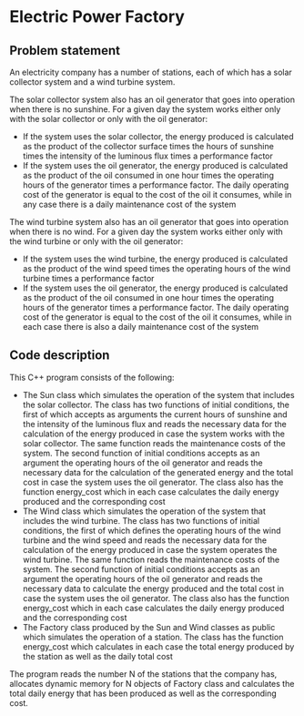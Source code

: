 # Electric Power Factory

## Problem statement
An electricity company has a number of stations, each of which has a solar collector system and a wind turbine system.

The solar collector system also has an oil generator that goes into operation when there is no sunshine. For a given day the system works either only with the solar collector or only with the oil generator:
- If the system uses the solar collector, the energy produced is calculated as the product of the collector surface times the hours of sunshine times the intensity of the luminous flux times a performance factor
- If the system uses the oil generator, the energy produced is calculated as the product of the oil consumed in one hour times the operating hours of the generator times a performance factor. The daily operating cost of the generator is equal to the cost of the oil it consumes, while in any case there is a daily maintenance cost of the system

The wind turbine system also has an oil generator that goes into operation when there is no wind. For a given day the system works either only with the wind turbine or only with the oil generator:
- If the system uses the wind turbine, the energy produced is calculated as the product of the wind speed times the operating hours of the wind turbine times a performance factor 
- If the system uses the oil generator, the energy produced is calculated as the product of the oil consumed in one hour times the operating hours of the generator times a performance factor. The daily operating cost of the generator is equal to the cost of the oil it consumes, while in each case there is also a daily maintenance cost of the system

## Code description
This C++ program consists of the following:
- The Sun class which simulates the operation of the system that includes the solar collector. The class has two functions of initial conditions, the first of which accepts as arguments the current hours of sunshine and the intensity of the luminous flux and reads the necessary data for the calculation of the energy produced in case the system works with the solar collector. The same function reads the maintenance costs of the system. The second function of initial conditions accepts as an argument the operating hours of the oil generator and reads the necessary data for the calculation of the generated energy and the total cost in case the system uses the oil generator. The class also has the function energy_cost which in each case calculates the daily energy produced and the corresponding cost
- The Wind class which simulates the operation of the system that includes the wind turbine. The class has two functions of initial conditions, the first of which defines the operating hours of the wind turbine and the wind speed and reads the necessary data for the calculation of the energy produced in case the system operates the wind turbine. The same function reads the maintenance costs of the system. The second function of initial conditions accepts as an argument the operating hours of the oil generator and reads the necessary data to calculate the energy produced and the total cost in case the system uses the oil generator. The class also has the function energy_cost which in each case calculates the daily energy produced and the corresponding cost
- The Factory class produced by the Sun and Wind classes as public which simulates the operation of a station. The class has the function energy_cost which calculates in each case the total energy produced by the station as well as the daily total cost

The program reads the number N of the stations that the company has, allocates dynamic memory for N objects of Factory class and calculates the total daily energy that has been produced as well as the corresponding cost.

